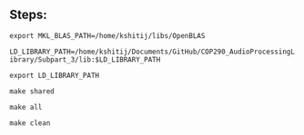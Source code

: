 ## Steps:

`export MKL_BLAS_PATH=/home/kshitij/libs/OpenBLAS`

`LD_LIBRARY_PATH=/home/kshitij/Documents/GitHub/COP290_AudioProcessingLibrary/Subpart_3/lib:$LD_LIBRARY_PATH`

`export LD_LIBRARY_PATH`

`make shared`

`make all`

`make clean`
